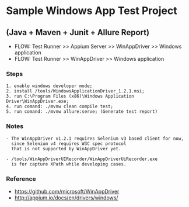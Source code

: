 # Sample Windows App Test Project

## (Java + Maven + Junit + Allure Report)

- FLOW: Test Runner >> Appium Server >> WinAppDriver >> Windows application
- FLOW: Test Runner >> WinAppDriver  >> Windows application

### Steps

~~~Text
1. enable windows developer mode;
2. install /tools/WindowsApplicationDriver_1.2.1.msi;
3. run C:\Program Files (x86)\Windows Application Driver\WinAppDriver.exe;
4. run comand: ./mvnw clean compile test;
5. run comand: ./mvnw allure:serve; (Generate test report)
~~~

### Notes

~~~Text
- The WinAppDriver v1.2.1 requires Selenium v3 based client for now,
  since Selenium v4 requires W3C spec protocol
  that is not supported by WinAppDriver yet.

- /tools/WinAppDriverUIRecorder/WinAppDriverUiRecorder.exe
  is for capture XPath while developing cases.
~~~

### Reference

- <https://github.com/microsoft/WinAppDriver>
- <http://appium.io/docs/en/drivers/windows/>
